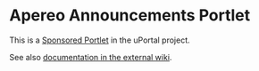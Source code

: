 # Apereo Announcements Portlet

This is a [Sponsored Portlet][] in the uPortal project.

See also [documentation in the external wiki][AnnouncementsPortlet in Confluence].

[Sponsored Portlet]: https://wiki.jasig.org/display/PLT/Jasig+Sponsored+Portlets
[AnnouncementsPortlet in Confluence]: https://wiki.jasig.org/display/PLT/Announcements+Portlet
